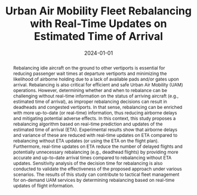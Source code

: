 ---
title: Urban Air Mobility Fleet Rebalancing with Real-Time Updates on Estimated Time
  of Arrival
authors:
- Jungu Kang
- Seokbin Yoon
- Keumjin Lee
- Sang Hyun Kim
date: '2024-01-01'
publishDate: '2025-03-11T12:40:45.548967Z'
publication_types:
- paper-conference
publication: '*2024 AIAA DATC/IEEE 43rd Digital Avionics Systems Conference (DASC)*'


abstract: Rebalancing idle aircraft on the ground to other vertiports is essential for reducing passenger wait times at departure vertiports and minimizing the likelihood of airborne holding due to a lack of available pads and/or gates upon arrival. Rebalancing is also critical for efficient and safe Urban Air Mobility (UAM) operations. However, determining whether and when to rebalance can be challenging without real-time information on the status of arriving aircraft (e.g., estimated time of arrival), as improper rebalancing decisions can result in deadheads and congested vertiports. In that sense, rebalancing can be enriched with more up-to-date (or real-time) information, thus reducing airborne delays and mitigating potential adverse effects. In this context, this study proposes a rebalancing algorithm based on real-time prediction and updates of the estimated time of arrival (ETA). Experimental results show that airborne delays and variance of these are reduced with real-time updates on ETA compared to rebalancing without ETA updates (or using the ETA on the flight plan). Furthermore, real-time updates on ETA reduce the number of delayed flights and potentially unnecessary rebalancing (e.g., deadhead flights) by providing more accurate and up-to-date arrival times compared to rebalancing without ETA updates. Sensitivity analysis of the decision time for rebalancing is also conducted to validate the effectiveness of the proposed approach under various scenarios. The results of this study can contribute to tactical fleet management for on-demand UAM services by determining rebalancing based on real-time updates of flight information.
# Summary. An optional shortened abstract.
summary:

tags:
  - Urban Air Mobility
  - Rebalancing
---